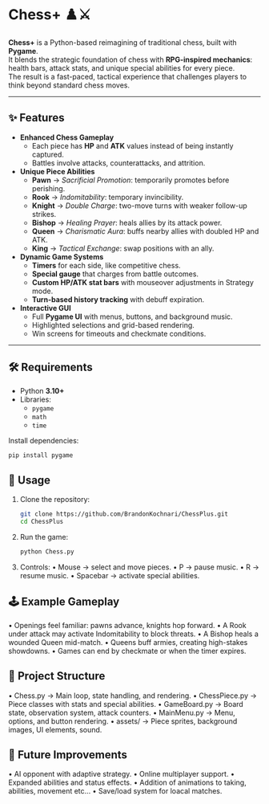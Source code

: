 # Chess+ ♟️⚔️

**Chess+** is a Python-based reimagining of traditional chess, built with **Pygame**.  
It blends the strategic foundation of chess with **RPG-inspired mechanics**: health bars, attack stats, and unique special abilities for every piece.  
The result is a fast-paced, tactical experience that challenges players to think beyond standard chess moves.  

---

## ✨ Features

- **Enhanced Chess Gameplay**
  - Each piece has **HP** and **ATK** values instead of being instantly captured.
  - Battles involve attacks, counterattacks, and attrition.
- **Unique Piece Abilities**
  - **Pawn** → *Sacrificial Promotion*: temporarily promotes before perishing.  
  - **Rook** → *Indomitability*: temporary invincibility.  
  - **Knight** → *Double Charge*: two-move turns with weaker follow-up strikes.  
  - **Bishop** → *Healing Prayer*: heals allies by its attack power.  
  - **Queen** → *Charismatic Aura*: buffs nearby allies with doubled HP and ATK.  
  - **King** → *Tactical Exchange*: swap positions with an ally.
- **Dynamic Game Systems**
  - **Timers** for each side, like competitive chess.  
  - **Special gauge** that charges from battle outcomes.  
  - **Custom HP/ATK stat bars** with mouseover adjustments in Strategy mode.  
  - **Turn-based history tracking** with debuff expiration.
- **Interactive GUI**
  - Full **Pygame UI** with menus, buttons, and background music.  
  - Highlighted selections and grid-based rendering.  
  - Win screens for timeouts and checkmate conditions.  

---

## 🛠️ Requirements

- Python **3.10+**  
- Libraries:
  - `pygame`
  - `math`
  - `time`

Install dependencies:
```bash
pip install pygame
```

## 🚀 Usage

1. Clone the repository:
   ```bash
   git clone https://github.com/BrandonKochnari/ChessPlus.git
   cd ChessPlus
2. Run the game:
   ```bash
   python Chess.py
3. Controls:
  • Mouse → select and move pieces.
  • P → pause music.
  • R → resume music.
  • Spacebar → activate special abilities.

## 🕹️ Example Gameplay

• Openings feel familiar: pawns advance, knights hop forward.
• A Rook under attack may activate Indomitability to block threats.
• A Bishop heals a wounded Queen mid-match.
• Queens buff armies, creating high-stakes showdowns.
• Games can end by checkmate or when the timer expires.

## 📂 Project Structure

• Chess.py → Main loop, state handling, and rendering.
• ChessPiece.py → Piece classes with stats and special abilities.
• GameBoard.py → Board state, observation system, attack counters.
• MainMenu.py → Menu, options, and button rendering.
• assets/ → Piece sprites, background images, UI elements, sound.

## 🔮 Future Improvements

• AI opponent with adaptive strategy.
• Online multiplayer support.
• Expanded abilities and status effects.
• Addition of animations to taking, abilities, movement etc...
• Save/load system for loacal matches.
